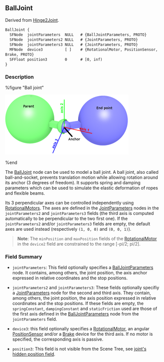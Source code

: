 ## BallJoint

Derived from [Hinge2Joint](hinge2joint.md).

```
BallJoint {
  SFNode  jointParameters  NULL   # {BallJointParameters, PROTO}
  SFNode  jointParameters2 NULL   # {JointParameters, PROTO}
  SFNode  jointParameters3 NULL   # {JointParameters, PROTO}
  MFNode  device3          [ ]    # {RotationalMotor, PositionSensor, Brake, PROTO}
  SFFloat position3        0      # [0, inf)
}
```

### Description

%figure "Ball joint"

![ballJoint.png](images/ballJoint.thumbnail.png)

%end

The [BallJoint](#balljoint) node can be used to model a ball joint.
A ball joint, also called ball-and-socket, prevents translation motion while allowing rotation around its anchor (3 degrees of freedom).
It supports spring and damping parameters which can be used to simulate the elastic deformation of ropes and flexible beams.

Its 3 perpendicular axes can be controlled independently using [RotationalMotors](rotationalmotor.md).
The axes are defined in the [JointParameters](jointparameters.md) nodes in the `jointParameters2` and `jointParameters3` fields (the third axis is computed automatically to be perpendicular to the two first one).
If the `jointParameters2` and/or `jointParameters3` fields are empty, the default axes are used instead (respectively `(1, 0, 0)` and `(0, 0, 1)`).

> **Note**: The `minPosition` and `maxPosition` fields of the [RotationalMotor](rotationalmotor.md) in the `device2` field are constrained to the range [-pi/2; pi/2].

### Field Summary

- `jointParameters`: This field optionally specifies a [BallJointParameters](balljointparameters.md) node.
It contains, among others, the joint position, the axis anchor expressed in relative coordinates and the stop positions.

- `jointParameters2` and `jointParameters3`: These fields optionally specifiy a [JointParameters](jointparameters.md) node for the second and third axis.
They contain, among others, the joint position, the axis position expressed in relative coordinates and the stop positions.
If these fields are empty, the `springConstant`, `dampingConstant` and `staticFriction` used are those of the first axis defined in the [BallJointParameters](balljointparameters.md) node from the `jointParameters` field.

- `device3`: this field optionally specifies a [RotationalMotor](rotationalmotor.md), an angular [PositionSensor](positionsensor.md) and/or a [Brake](brake.md) device for the third axis.
If no motor is specified, the corresponding axis is passive.

- `position3`: This field is not visible from the Scene Tree, see [joint's hidden position field](joint.md#joints-hidden-position-fields).
